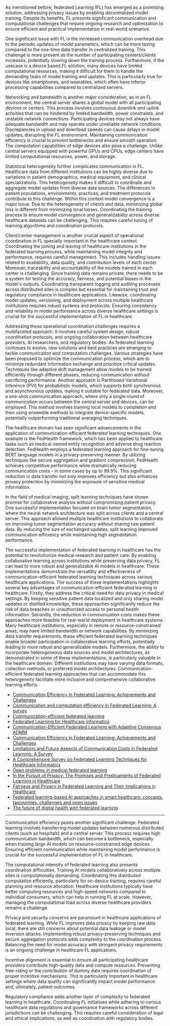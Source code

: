 As menstioned before, federated Learning (FL) has emerged as a promising solution, addressing privacy issues by enabling decentralized model training. Despite its benefits, FL presents significant communication and computational challenges that require ongoing research and optimization to ensure efficient and practical implementation in real-world scenarios.

One significant issue with FL is the increased communication overhead due to the periodic updates of model parameters, which can be more taxing compared to the one-time data transfer in centralized training. This challenge is more present as the number of participating centers/clients increases, potentially slowing down the training process. Furthermore, if the usecase is a device based FL solution, many devices have limited computational resources, making it difficult for them to handle the demanding tasks of model training and updates. This is particularly true for devices like smartphones, and wearables, which often have inferior processing capabilities compared to centralized servers. 

Networking and bandwidth is another major consideration, as in an FL environment, the central server shares a global model with all participating devices or centers. This process involves continuous downlink and uplink activities that can be hindered by limited bandwidth, power constraints, and unstable network connections. Participating devices may not always have adequate bandwidth and may operate under unreliable network conditions. Discrepancies in upload and download speeds can cause delays in model updates, disrupting the FL environment. Maintaining communication efficiency is crucial to prevent bottlenecks and ensure smooth operation. The computation capabilities of edge devices also pose a challenge. Unlike central servers equipped with powerful GPUs and CPUs, edge centers have limited computational resources, power, and storage. 

Statistical heterogeneity further complicates communication in FL.  Healthcare data from different institutions can be highly diverse due to variations in patient demographics, medical equipment, and clinical specializations. This heterogeneity makes it difficult to coordinate and aggregate model updates from diverse data sources. The differences in patient populations, environments, practices, and treatment protocols contribute to this challenge. Within this context model convergence is a major issue. Due to the heterogeneity of clients and data, minimizing global loss is different from minimizing local losses. Coordinating the training process to ensure model convergence and generalizability across diverse healthcare datasets can be challenging. This requires careful tuning of learning algorithms and coordination protocols.

Client/center management is another crucial aspect of operational coordination in FL specially important in the healthcare context. Coordinating the joining and leaving of healthcare institutions in the federated learning process, while maintaining model integrity and performance, requires careful management. This includes handling issues related to availability, data quality, and contribution levels of each center. Moreover, traceability and accountability of the models trained in each center is challenging. Since training data remains private, there needs to be a system for testing the accuracy, fairness, and potential biases in the model's outputs. Coordinating transparent logging and auditing processes across distributed sites is complex but essential for maintaining trust and regulatory compliance in healthcare applications. Likewise, coordinating model updates, versioning, and deployment across multiple healthcare institutions requires robust systems and protocols. Ensuring consistency and reliability in model performance across diverse healthcare settings is crucial for the successful implementation of FL in healthcare.

Addressing these operational coordination challenges requires a multifaceted approach. It involves careful system design, robust coordination protocols, and ongoing collaboration between healthcare providers, AI researchers, and regulatory bodies. As federated learning continues to evolve, new solutions and best practices are emerging to tackle communication and computation challenges. Various strategies have been proposed to optimize the communication process, which aim to minimize redundant information exchange and prioritize critical updates. Techniques like adaptive drift management allow models to be trained efficiently through different phases, reducing communication without sacrificing performance. Another approach is Partitioned Variational Inference (PVI) for probabilistic models, which supports both synchronous and asynchronous updates, making it suitable for federated data. Moreover, a one-shot communication approach, where only a single round of communication occurs between the central server and devices, can be employed. This method involves training local models to completion and then using ensemble methods to integrate device-specific models, potentially outperforming traditional averaging techniques. 

The healthcare domain has seen significant advancements in the application of communication-efficient federated learning techniques. One example is the FedHealth framework, which has been applied to healthcare tasks such as medical named entity recognition and adverse drug reaction detection. FedHealth employs a federated learning approach for fine-tuning BERT language models in a privacy-preserving manner. By utilizing techniques like secure aggregation and gradient compression, FedHealth achieves competitive performance while dramatically reducing communication costs - in some cases by up to 99.9%. This significant reduction in data transfer not only improves efficiency but also enhances privacy protection by minimizing the exposure of sensitive medical information.

In the field of medical imaging, split learning techniques have shown promise for collaborative analysis without compromising patient privacy. One successful implementation focused on brain tumor segmentation, where the neural network architecture was split across clients and a central server. This approach allowed multiple healthcare institutions to collaborate on improving tumor segmentation accuracy without sharing raw patient data. By reducing the size of exchanged updates, split learning improved communication efficiency while maintaining high segmentation performance.

The successful implementation of federated learning in healthcare has the potential to revolutionize medical research and patient care. By enabling collaborative learning across institutions while preserving data privacy, FL can lead to more robust and generalizable AI models in healthcare. These implementations demonstrate the versatility and effectiveness of communication-efficient federated learning techniques across various healthcare applications. The success of these implementations highlights several key advantages of communication-efficient federated learning in healthcare. Firstly, they address the critical need for data privacy in medical settings. By keeping sensitive patient data localized and only sharing model updates or distilled knowledge, these approaches significantly reduce the risk of data breaches or unauthorized access to personal health information. Secondly, the reduction in communication costs makes these approaches more feasible for real-world deployment in healthcare systems. Many healthcare institutions, especially in remote or resource-constrained areas, may have limited bandwidth or network capabilities. By minimizing data transfer requirements, these efficient federated learning techniques enable broader participation in collaborative learning efforts, potentially leading to more robust and generalizable models. Furthermore, the ability to incorporate heterogeneous data sources and model architectures, as demonstrated in some of these implementations, is particularly valuable in the healthcare domain. Different institutions may have varying data formats, collection methods, or preferred model architectures. Communication-efficient federated learning approaches that can accommodate this heterogeneity facilitate more inclusive and comprehensive collaborative learning efforts.


- [Communication Efficiency in Federated Learning: Achievements and Challenges](https://arxiv.org/abs/2107.10996) 
- [Communication and computation efficiency in Federated Learning: A survey](https://www.sciencedirect.com/science/article/pii/S2542660523000653)
- [Communication-efficient federated learning](https://www.pnas.org/doi/full/10.1073/pnas.2024789118)
- [Federated Learning for Healthcare Informatics](https://www.researchgate.net/publication/346526433_Federated_Learning_for_Healthcare_Informatics)
- [Communication-Efficient Federated Learning with Adaptive Consensus ADMM ](https://www.mdpi.com/2076-3417/13/9/5270)
- [Communication Efficiency in Federated Learning: Achievements and Challenges](https://arxiv.org/abs/2107.10996) 
- [Limitations and Future Aspects of Communication Costs in Federated Learning: A Survey](https://www.ncbi.nlm.nih.gov/pmc/articles/PMC10490700/) 
- [A Comprehensive Survey on Federated Learning Techniques for Healthcare Informatics](https://www.ncbi.nlm.nih.gov/pmc/articles/PMC9995203/)
- [Open problems in medical federated learning](https://www.emerald.com/insight/content/doi/10.1108/IJWIS-04-2022-0080/full/html)
- [In the Pursuit of Privacy: The Promises and Predicaments of Federated Learning in Healthcare](https://www.frontiersin.org/articles/10.3389/frai.2021.746497/full)
- [Fairness and Privacy in Federated Learning and Their Implications in Healthcare](https://arxiv.org/abs/2308.07805)
- [Federated learning-based AI approaches in smart healthcare: concepts, taxonomies, challenges and open issues](https://link.springer.com/article/10.1007/s10586-022-03658-4)
- [The future of digital health with federated learning](https://www.nature.com/articles/s41746-020-00323-1)

_______________________________________


Communication efficiency poses another significant challenge. Federated learning involves transferring model updates between numerous distributed clients (such as hospitals) and a central server. This process requires high communication bandwidth, which can become a bottleneck, especially when training large AI models on resource-constrained edge devices. Ensuring efficient communication while maintaining model performance is crucial for the successful implementation of FL in healthcare.

The computational intensity of federated learning also presents coordination difficulties. Training AI models collaboratively across multiple sites is computationally demanding. Coordinating this distributed computation efficiently, particularly for on-device training, requires careful planning and resource allocation. Healthcare institutions typically have better computing resources and high-speed networks compared to individual consumers, which can help in running FL at scale. However, managing the computational load across diverse healthcare providers remains a challenge.

Privacy and security concerns are paramount in healthcare applications of federated learning. While FL improves data privacy by keeping raw data local, there are still concerns about potential data leakage or model inversion attacks. Implementing robust privacy-preserving techniques and secure aggregation protocols adds complexity to the coordination process. Balancing the need for model accuracy with stringent privacy requirements is an ongoing challenge in healthcare FL applications.







Incentive alignment is essential to ensure all participating healthcare providers contribute high-quality data and compute resources. Preventing free-riding or the contribution of dummy data requires coordination of proper incentive mechanisms. This is particularly important in healthcare settings where data quality can significantly impact model performance and, ultimately, patient outcomes.

Regulatory compliance adds another layer of complexity to federated learning in healthcare. Coordinating FL initiatives while adhering to various healthcare data regulations and governance frameworks across different jurisdictions can be challenging. This requires careful consideration of legal and ethical implications, as well as coordination with regulatory bodies.








